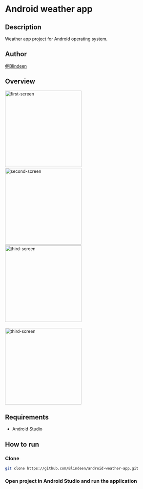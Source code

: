 # Android weather app
## Description
Weather app project for Android operating system.
## Author
[@Blindeen](https://www.github.com/Blindeen)
## Overview
<img src="https://github.com/user-attachments/assets/b22de58a-2ec5-40dc-b911-a58f456b9dab" alt="first-screen" width="250"/>&emsp;&emsp;&emsp;&emsp;&emsp;
<img src="https://github.com/user-attachments/assets/d8c67941-28dd-41d5-ab92-6da38d75a9c1" alt="second-screen" width="250"/>&emsp;&emsp;&emsp;&emsp;
<img src="https://github.com/user-attachments/assets/52c7a100-e09b-4f3c-94ea-8d97338e0e8e" alt="third-screen" width="250"/>&nbsp;&nbsp;&nbsp;
<br><br>
<img src="https://github.com/user-attachments/assets/c9435a4b-0e16-4a36-af31-11d00df5f47b" alt="third-screen" width="250"/>


## Requirements
- Android Studio

## How to run
### Clone
```bash
git clone https://github.com/Blindeen/android-weather-app.git
```
### Open project in Android Studio and run the application
